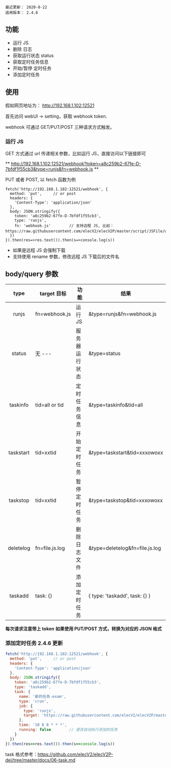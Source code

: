 ```
最近更新： 2020-8-22
适用版本： 2.4.6
```

## 功能

- 运行 JS
- 删除 日志
- 获取运行状态 status
- 获取定时任务信息
- 开始/暂停 定时任务
- 添加定时任务

## 使用

假如网页地址为： http://192.168.1.102:12521

首先访问 webUI -> setting，获取 webhook token.

webhook 可通过 GET/PUT/POST 三种请求方式触发。

### 运行 JS

GET 方式通过 url 传递相关参数，比如运行 JS，直接访问以下链接即可

** http://192.168.1.102:12521/webhook?token=a8c259b2-67fe-D-7bfdf1f55cb3&type=runjs&fn=webhook.js **

PUT 或者 POST, 以 fetch 函数为例

``` JS webhook
fetch('http://192.168.1.102:12521/webhook', {
  method: 'put',     // or post
  headers: {
    'Content-Type': 'application/json'
  },
  body: JSON.stringify({
    token: 'a8c259b2-67fe-D-7bfdf1f55cb3',
    type: 'runjs',
    fn: 'webhook.js'        // 支持远程 JS, 比如：https://raw.githubusercontent.com/elecV2/elecV2P/master/script/JSFile/webhook.js。
  })
}).then(res=>res.text()).then(s=>console.log(s))
```

- 如果是远程 JS 会强制下载
- 支持使用 rename 参数，修改远程 JS 下载后的文件名

## body/query 参数

|  type     |   target 目标  |    功能         |        结果
| :-------: | -------------- | --------------- | --------------------
| runjs     | fn=webhook.js  | 运行 JS         |  &type=runjs&fn=webhook.js
| status    | 无 ---         | 服务器运行状态  |  &type=status
| taskinfo  | tid=all or tid | 定时任务信息    |  &type=taskinfo&tid=all
| taskstart | tid=xxtid      | 开始定时任务    |  &type=taskstart&tid=xxxowoxx
| taskstop  | tid=xxtid      | 暂停定时任务    |  &type=taskstop&tid=xxxowoxx
| deletelog | fn=file.js.log | 删除日志文件    |  &type=deletelog&fn=file.js.log
| taskadd   | task: {}       | 添加定时任务    |  { type: 'taskadd', task: {} }

**每次请求注意带上 token**
**如果使用 PUT/POST 方式，转换为对应的 JSON 格式**

### 添加定时任务 2.4.6 更新

``` js
fetch('http://192.168.1.102:12521/webhook', {
  method: 'put',     // or post
  headers: {
    'Content-Type': 'application/json'
  },
  body: JSON.stringify({
    token: 'a8c259b2-67fe-D-7bfdf1f55cb3',
    type: 'taskadd',
    task: {
      name: '新的任务-exam',
      type: 'cron',
      job: {
        type: 'runjs',
        target: 'https://raw.githubusercontent.com/elecV2/elecV2P/master/script/JSFile/webhook.js',
      },
      time: '10 8 8 * * *',
      running: false        // 是否自动执行添加的任务
    }
  })
}).then(res=>res.text()).then(s=>console.log(s))
```

task 格式参考：https://github.com/elecV2/elecV2P-dei/tree/master/docs/06-task.md